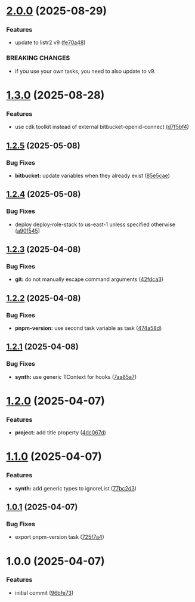 # [2.0.0](https://github.com/soliantconsulting/starter-lib/compare/v1.3.0...v2.0.0) (2025-08-29)


### Features

* update to listr2 v9 ([fe70a48](https://github.com/soliantconsulting/starter-lib/commit/fe70a4856a75a1a1d2361619bc0ec33f326c45e6))


### BREAKING CHANGES

* if you use your own tasks, you need to also update to v9.

# [1.3.0](https://github.com/soliantconsulting/starter-lib/compare/v1.2.5...v1.3.0) (2025-08-28)


### Features

* use cdk toolkit instead of external bitbucket-openid-connect ([d7f5bf4](https://github.com/soliantconsulting/starter-lib/commit/d7f5bf42c006fd522cf5e2b362af9b7e915d802b))

## [1.2.5](https://github.com/soliantconsulting/starter-lib/compare/v1.2.4...v1.2.5) (2025-05-08)


### Bug Fixes

* **bitbucket:** update variables when they already exist ([85e5cae](https://github.com/soliantconsulting/starter-lib/commit/85e5cae1a4330785ece9534fc70be7514736d7b6))

## [1.2.4](https://github.com/soliantconsulting/starter-lib/compare/v1.2.3...v1.2.4) (2025-05-08)


### Bug Fixes

* deploy deploy-role-stack to us-east-1 unless specified otherwise ([a90f545](https://github.com/soliantconsulting/starter-lib/commit/a90f545ad78e8d81938636558310f9f05f5eca98))

## [1.2.3](https://github.com/soliantconsulting/starter-lib/compare/v1.2.2...v1.2.3) (2025-04-08)


### Bug Fixes

* **git:** do not manually escape command arguments ([42fdca3](https://github.com/soliantconsulting/starter-lib/commit/42fdca30907acf6966b1a9b9f80389758065fb7d))

## [1.2.2](https://github.com/soliantconsulting/starter-lib/compare/v1.2.1...v1.2.2) (2025-04-08)


### Bug Fixes

* **pnpm-version:** use second task variable as task ([474a58d](https://github.com/soliantconsulting/starter-lib/commit/474a58db5ae44eb78ef8d32f59a2f627636248a4))

## [1.2.1](https://github.com/soliantconsulting/starter-lib/compare/v1.2.0...v1.2.1) (2025-04-08)


### Bug Fixes

* **synth:** use generic TContext for hooks ([7aa85a7](https://github.com/soliantconsulting/starter-lib/commit/7aa85a792bdccbd32ebeece8a7a168196157846a))

# [1.2.0](https://github.com/soliantconsulting/starter-lib/compare/v1.1.0...v1.2.0) (2025-04-07)


### Features

* **project:** add title property ([4dc067d](https://github.com/soliantconsulting/starter-lib/commit/4dc067d60d587dc07b5eafae6a8888cc8a2ff2ac))

# [1.1.0](https://github.com/soliantconsulting/starter-lib/compare/v1.0.1...v1.1.0) (2025-04-07)


### Features

* **synth:** add generic types to ignoreList ([77bc2d3](https://github.com/soliantconsulting/starter-lib/commit/77bc2d335fc7bdee4b1e88ccf77f1086f0267e5a))

## [1.0.1](https://github.com/soliantconsulting/starter-lib/compare/v1.0.0...v1.0.1) (2025-04-07)


### Bug Fixes

* export pnpm-version task ([725f7a4](https://github.com/soliantconsulting/starter-lib/commit/725f7a4367d346ce4ca711bf4fd3683923b84a9f))

# 1.0.0 (2025-04-07)


### Features

* initial commit ([96bfe73](https://github.com/soliantconsulting/starter-lib/commit/96bfe73125cc03c6ef2bd22e444e9cee7cbf8cce))
